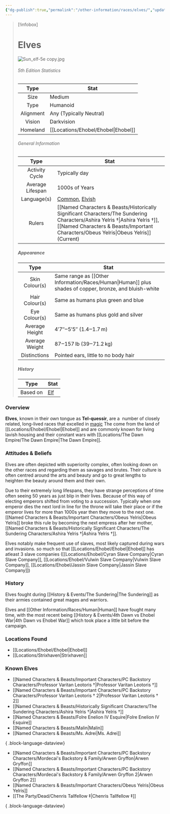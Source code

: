 ```yaml
---
{"dg-publish":true,"permalink":"/other-information/races/elves/","updated":"2025-05-27T13:43:41.352+01:00"}
---
```



 >[!infobox]
> 
> #  Elves
> ![Sun_elf-5e copy.jpg](/img/user/Admin/Attachments/Sun_elf-5e%20copy.jpg)
> ###### 5th Edition Statistics
> 
>  Type | Stat |
> :----: | --- |
>  Size | Medium |
>  Type | Humanoid |
>  Alignment | Any (Typically Neutral) |
>  Vision | Darkvision |
>  Homeland | [[Locations/Ehobel/Ehobel\|Ehobel]] |
>  
> ###### General Information
> Type | Stat |
>  :----: | --- |
>  Activity Cycle | Typically day|
>  Average Lifespan | 1000s of Years |
>  Language(s) | [Common](https://forgottenrealms.fandom.com/wiki/Common "Common"), [Elvish](https://forgottenrealms.fandom.com/wiki/Elven_language "Elven language") |
>  Rulers | [[Named Characters & Beasts/Historically Significant  Characters/The Sundering Characters/Ashira Yelris †\|Ashira Yelris †]], [[Named Characters & Beasts/Important Characters/Obeus Yelris\|Obeus Yelris]] (Current) |
>
>##### Appearance
> Type | Stat |
>  :----: | --- |
>  Skin Colour(s) | Same range as [[Other Information/Races/Human\|Human]] plus shades of copper, bronze, and bluish-white |
>  Hair Colour(s) | Same as humans plus green and blue |
>  Eye Colour(s) | Same as humans plus gold and silver |
>  Average Height | 4′7″‒5′5″ (1.4‒1.7 m) |
>  Average Weight | 87‒157 lb (39‒71.2 kg) |
>  Distinctions | Pointed ears, little to no body hair |
>
>##### History
>Type | Stat |
>  :----: | --- |
>  Based on | [Elf](https://en.wikipedia.org/wiki/en:Elf) |

### Overview
**Elves**, known in their own tongue as **Tel-quessir**, are a  number of closely related, long-lived races that excelled in [magic](https://forgottenrealms.fandom.com/wiki/Magic "Magic") The come from the land of [[Locations/Ehobel/Ehobel\|Ehobel]] and are commonly known for living lavish housing and their constant wars with [[Locations/The Dawn Empire/The Dawn Empire\|The Dawn Empire]].

### Attitudes & Beliefs
Elves are often depicted with superiority complex, often looking down on the other races and regarding them as savages and brutes. Their culture is often centred around the arts and beauty and go to great lengths to heighten the beauty around them and their own. 

Due to their extremely long lifespans, they have strange perceptions of time often seeing 50 years as just blip in their lives.  Because of this way of electing emperors shifted from voting to a succession. Typically when one emperor dies the next lord in line for the throne will take their place or if the emperor lives for more than 1000s year then they move to the next one. [[Named Characters & Beasts/Important Characters/Obeus Yelris\|Obeus Yelris]] broke this rule by becoming the next empress after her mother, [[Named Characters & Beasts/Historically Significant  Characters/The Sundering Characters/Ashira Yelris †\|Ashira Yelris †]]. 

Elves notably make frequent use of slaves, most likely captured during wars and invasions. so much so that [[Locations/Ehobel/Ehobel\|Ehobel]] has atleast 3 slave companies ([[Locations/Ehobel/Cyran Slave Company\|Cyran Slave Company]], [[Locations/Ehobel/Vulwin Slave Company\|Vulwin Slave Company]], [[Locations/Ehobel/Jassin Slave Company\|Jassin Slave Company]])

### History
Elves fought during [[History & Events/The Sundering\|The Sundering]] as their armies contained great mages and warriors.

Elves and [[Other Information/Races/Human\|Human]] have fought many time, with the most recent being [[History & Events/4th Dawn vs Ehobel War\|4th Dawn vs Ehobel War]] which took place a little bit before the campaign.

### Locations Found
- [[Locations/Ehobel/Ehobel\|Ehobel]]
- [[Locations/Strixhaven\|Strixhaven]]

### Known Elves
- [[Named Characters & Beasts/Important Characters/PC Backstory Characters/Professor Varitan Leotoris †\|Professor Varitan Leotoris †]]
- [[Named Characters & Beasts/Important Characters/PC Backstory Characters/Professor Varitan Leotoris † 2\|Professor Varitan Leotoris † 2]]
- [[Named Characters & Beasts/Historically Significant  Characters/The Sundering Characters/Ashira Yelris †\|Ashira Yelris †]]
- [[Named Characters & Beasts/Folre Enelion IV Esquire\|Folre Enelion IV Esquire]]
- [[Named Characters & Beasts/Malin\|Malin]]
- [[Named Characters & Beasts/Ms. Adrei\|Ms. Adrei]]

{ .block-language-dataview}
- [[Named Characters & Beasts/Important Characters/PC Backstory Characters/Mordecai's Backstory & Family/Arwen Gryffon\|Arwen Gryffon]]
- [[Named Characters & Beasts/Important Characters/PC Backstory Characters/Mordecai's Backstory & Family/Arwen Gryffon 2\|Arwen Gryffon 2]]
- [[Named Characters & Beasts/Important Characters/Obeus Yelris\|Obeus Yelris]]
- [[The Party/Dead/Chenris Tallfellow ‡\|Chenris Tallfellow ‡]]

{ .block-language-dataview}